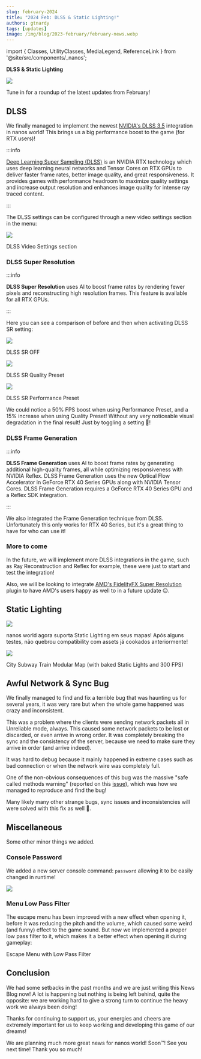 ```yaml
---
slug: february-2024
title: "2024 Feb: DLSS & Static Lighting!"
authors: gtnardy
tags: [updates]
image: /img/blog/2023-february/february-news.webp
---
```


import { Classes, UtilityClasses, MediaLegend, ReferenceLink } from '@site/src/components/_nanos';


**DLSS & Static Lighting**

![](/img/blog/2023-february/february-news.webp)

Tune in for a roundup of the latest updates from February!

<!--truncate-->


## DLSS

We finally managed to implement the newest [NVIDIA's DLSS 3.5](https://www.unrealengine.com/marketplace/en-US/product/nvidia-dlss) integration in nanos world! This brings us a big performance boost to the game (for RTX users)!

:::info

[Deep Learning Super Sampling (DLSS)](https://developer.nvidia.com/rtx/dlss) is an NVIDIA RTX technology which uses deep learning neural networks and Tensor Cores on RTX GPUs to deliver faster frame rates, better image quality, and great responsiveness. It provides games with performance headroom to maximize quality settings and increase output resolution and enhances image quality for intense ray traced content.

:::

The DLSS settings can be configured through a new video settings section in the menu:

![](/img/blog/2024-february/dlss-settings.webp)

<MediaLegend>DLSS Video Settings section</MediaLegend>


### DLSS Super Resolution

:::info

**DLSS Super Resolution** uses AI to boost frame rates by rendering fewer pixels and reconstructing high resolution frames. This feature is available for all RTX GPUs.

:::

Here you can see a comparison of before and then when activating DLSS SR setting:

![](/img/blog/2024-february/dlss-off.webp)

<MediaLegend>DLSS SR OFF</MediaLegend>

![](/img/blog/2024-february/dlss-qua.webp)

<MediaLegend>DLSS SR Quality Preset</MediaLegend>

![](/img/blog/2024-february/dlss-per.webp)

<MediaLegend>DLSS SR Performance Preset</MediaLegend>

We could notice a 50% FPS boost when using Performance Preset, and a 15% increase when using Quality Preset! Without any very noticeable visual degradation in the final result! Just by toggling a setting 🤯!


### DLSS Frame Generation

:::info

**DLSS Frame Generation** uses AI to boost frame rates by generating additional high-quality frames, all while optimizing responsiveness with NVIDIA Reflex. DLSS Frame Generation uses the new Optical Flow Accelerator in GeForce RTX 40 Series GPUs along with NVIDIA Tensor Cores. DLSS Frame Generation requires a GeForce RTX 40 Series GPU and a Reflex SDK integration.

:::

We also integrated the Frame Generation technique from DLSS. Unfortunately this only works for RTX 40 Series, but it's a great thing to have for who can use it!


### More to come

In the future, we will implement more DLSS integrations in the game, such as Ray Reconstruction and Reflex for example, these were just to start and test the integration!

Also, we will be looking to integrate [AMD's FidelityFX Super Resolution](https://www.unrealengine.com/marketplace/en-US/product/fidelityfx-super-res-3) plugin to have AMD's users happy as well to in a future update 😉.


## Static Lighting

![](/img/blog/2024-february/static-light.webp)

nanos world agora suporta Static Lighting em seus mapas! Após alguns testes, não quebrou compatibility com assets já cookados anteriormente!

![](/img/blog/2024-february/static-light-subway.webp)

<MediaLegend>City Subway Train Modular Map (with baked Static Lights and 300 FPS)</MediaLegend>


## Awful Network & Sync Bug

We finally managed to find and fix a terrible bug that was haunting us for several years, it was very rare but when the whole game happened was crazy and inconsistent.

This was a problem where the clients were sending network packets all in Unreliable mode, always. This caused some network packets to be lost or discarded, or even arrive in wrong order. It was completely breaking the sync and the consistency of the server, because we need to make sure they arrive in order (and arrive indeed).

It was hard to debug because it mainly happened in extreme cases such as bad connection or when the network wire was completely full.

One of the non-obvious consequences of this bug was the massive "safe called methods warning" (reported on this [issue](https://github.com/nanos-world/issues/issues/970)), which was how we managed to reproduce and find the bug!

Many likely many other strange bugs, sync issues and inconsistencies will were solved with this fix as well 🙏.


## Miscellaneous

Some other minor things we added.

### Console Password

We added a new server console command: `password` allowing it to be easily changed in runtime!

![](/img/blog/2024-february/password-console.webp)


### Menu Low Pass Filter

The escape menu has been improved with a new effect when opening it, before it was reducing the pitch and the volume, which caused some weird (and funny) effect to the game sound. But now we implemented a proper low pass filter to it, which makes it a better effect when opening it during gameplay:

<VideoExternal path="/blog/2024-february/low-pass-filter.webm" />

<MediaLegend>Escape Menu with Low Pass Filter</MediaLegend>


## Conclusion

We had some setbacks in the past months and we are just writing this News Blog now! A lot is happening but nothing is being left behind, quite the opposite: we are working hard to give a strong turn to continue the heavy work we always been doing!

Thanks for continuing to support us, your energies and cheers are extremely important for us to keep working and developing this game of our dreams!

We are planning much more great news for nanos world! Soon™! See you next time! Thank you so much!